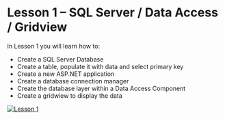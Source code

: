 # Lesson 1 – SQL Server / Data Access / Gridview
In Lesson 1 you will learn how to: 
+ Create a SQL Server Database
+ Create a table, populate it with data and select primary key
+ Create a new ASP.NET application
+ Create a database connection manager
+ Create the database layer within a Data Access Component
+ Create a gridwiew to display the data


[![Lesson 1](http://img.youtube.com/vi/qAFUqmKY_ng/0.jpg)](http://www.youtube.com/watch?v=qAFUqmKY_ng)
